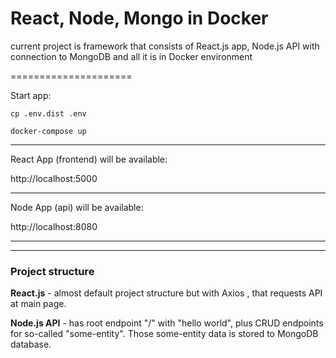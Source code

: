 # React, Node, Mongo in Docker

current project is framework that consists of React.js app, Node.js API with connection to MongoDB and all it is in Docker environment

=====================

Start app:
```
cp .env.dist .env
```
```
docker-compose up
```

-------------------

React App (frontend) will be available:

http://localhost:5000

---
Node App (api) will be available:

http://localhost:8080

---
---

### Project structure

**React.js** - almost default project structure but with Axios , that requests API at main page.

**Node.js API** - has root endpoint "/" with "hello world", plus CRUD endpoints for so-called "some-entity". 
Those some-entity data is stored to MongoDB database.